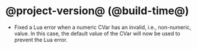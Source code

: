 # @project-version@ (@build-time@)

* Fixed a Lua error when a numeric CVar has an invalid, i.e., non-numeric, value. In this case, the default value of the CVar will now be used to prevent the Lua error.
